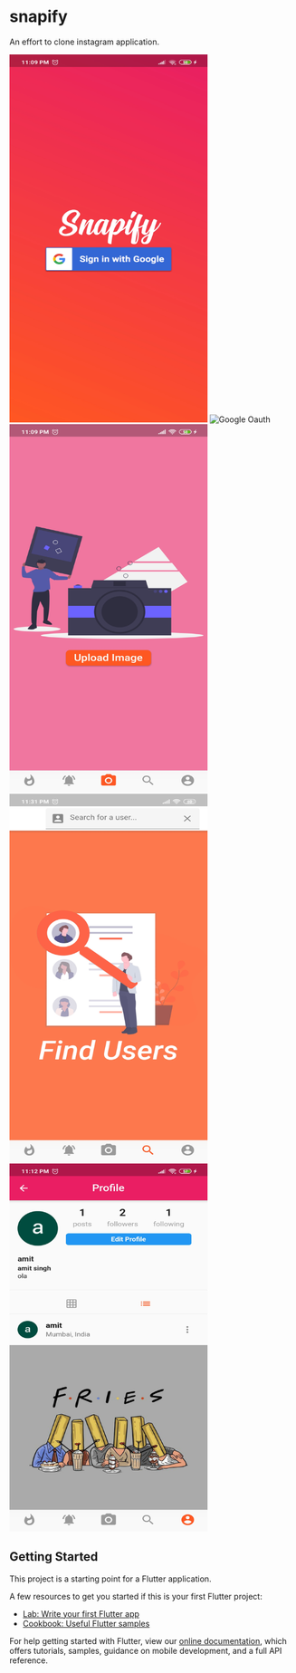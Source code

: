 # snapify

An effort to clone instagram application.

<p align="left">
  <img src="https://github.com/hipswan/snapify/blob/master/appimg/splash%20screen.jpg" height="650" width="350" title="Splash Screen">
  <img src="https://github.com/hipswan/snapify/blob/master/appimg/gaccount.jpg" height="650" width="350" alt="Google Oauth">
   <img src="https://github.com/hipswan/snapify/blob/master/appimg/upload.jpg" height="650" width="350" alt="Upload">
  <br/>
   <img src="https://github.com/hipswan/snapify/blob/master/appimg/search.jpg" height="650" width="350" alt="Search">
   <img src="https://github.com/hipswan/snapify/blob/master/appimg/profile.jpg" height="650" width="350" alt="profile">
</p>

## Getting Started

This project is a starting point for a Flutter application.

A few resources to get you started if this is your first Flutter project:

- [Lab: Write your first Flutter app](https://flutter.dev/docs/get-started/codelab)
- [Cookbook: Useful Flutter samples](https://flutter.dev/docs/cookbook)

For help getting started with Flutter, view our
[online documentation](https://flutter.dev/docs), which offers tutorials,
samples, guidance on mobile development, and a full API reference.
